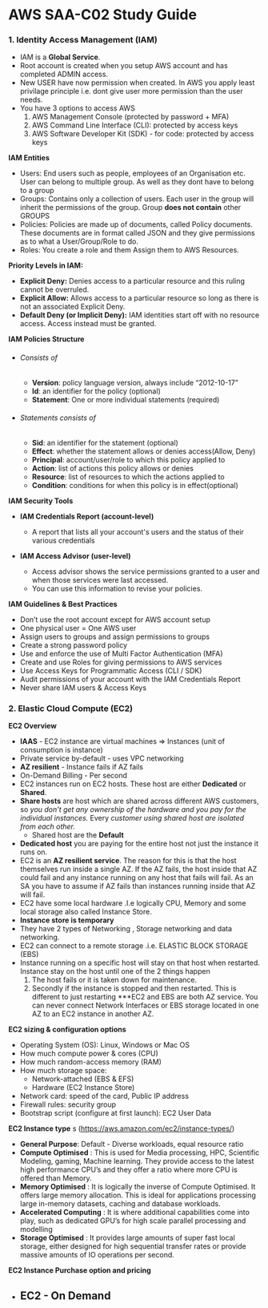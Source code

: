 # AWS SAA-C02 Study Guide

### 1. Identity Access Management (IAM)

- IAM is a **Global Service**. 
- Root account is created when you setup AWS account and has completed ADMIN access.
- New USER have now permission when created. In AWS you apply least privilage principle i.e. dont give user more permission than the user needs.
- You have 3 options to access AWS 
  1. AWS Management Console (protected by password + MFA)
  2. AWS Command Line Interface (CLI): protected by access keys
  3. AWS Software Developer Kit (SDK) - for code: protected by access keys


**IAM Entities**
- Users: End users such as people, employees of an Organisation etc. User can belong to multiple group. As well as they dont have to belong to a group
- Groups: Contains only a collection of users. Each user in the group will inherit the permissions of the group. Group **does not contain** other GROUPS 
- Policies: Policies are made up of documents, called Policy documents. These documents are in format called JSON and they give permissions as to what a User/Group/Role to do.
- Roles: You create a role and them Assign them to AWS Resources.

**Priority Levels in IAM:**
- **Explicit Deny:** Denies access to a particular resource and this ruling cannot be overruled.
- **Explicit Allow:** Allows access to a particular resource so long as there is not an associated Explicit Deny.
- **Default Deny (or Implicit Deny):** IAM identities start off with no resource access. Access instead must be granted.

**IAM Policies Structure**
- ###### Consists of 
  - **Version**: policy language version, always include “2012-10-17”
  - **Id**: an identifier for the policy (optional) 
  - **Statement**: One or more individual statements (required)
- ###### Statements consists of 
  - **Sid**: an identifier for the statement (optional) 
  - **Effect**: whether the statement allows or denies access(Allow, Deny)
  - **Principal**: account/user/role to which this policy applied to 
  - **Action**: list of actions this policy allows or denies 
  - **Resource**: list of resources to which the actions applied to 
  - **Condition**: conditions for when this policy is in effect(optional)

**IAM Security Tools**
- **IAM Credentials Report (account-level)**
  - A report that lists all your account's users and the status of their various credentials
 
- **IAM Access Advisor (user-level)**
  - Access advisor shows the service permissions granted to a user and when those services were last accessed.
  - You can use this information to revise your policies.

**IAM Guidelines & Best Practices**
- Don’t use the root account except for AWS account setup
- One physical user = One AWS user
- Assign users to groups and assign permissions to groups
- Create a strong password policy
- Use and enforce the use of Multi Factor Authentication (MFA)
- Create and use Roles for giving permissions to AWS services
- Use Access Keys for Programmatic Access (CLI / SDK)
- Audit permissions of your account with the IAM Credentials Report
- Never share IAM users & Access Keys

### 2. Elastic Cloud Compute (EC2)

**EC2 Overview**
- **IAAS** - EC2 instance are virtual machines => Instances (unit of consumption is instance)
- Private service by-default - uses VPC networking
- **AZ resilient** - Instance fails if AZ fails
- On-Demand Billing - Per second
- EC2 instances run on EC2 hosts. These host are either **Dedicated** or **Shared**.
- **Share hosts** are host which are shared across different AWS customers, so _you don’t get any ownership of the hardware and you pay for the individual instances._ Every _customer using shared host are isolated from each other._ 
  - Shared host are the **Default**
- **Dedicated host** you are paying for the entire host not just the instance it runs on.
- EC2 is an **AZ resilient service**. The reason for this is that the host themselves run inside a single AZ. If the AZ fails, the host inside that AZ could fail and any instance running on any host that fails will fail. As an SA you have to assume if AZ fails than instances running inside that AZ will fail.
- EC2 have some local hardware .I.e logically CPU, Memory and some local storage also called Instance Store.
- **Instance store is temporary**
- They have 2 types of Networking , Storage networking and data networking.
- EC2 can connect to a remote storage .i.e. ELASTIC BLOCK STORAGE (EBS)
- Instance running on a specific host will stay on that host when restarted. Instance stay on the host until one of the 2 things happen
  1. The host fails or it is taken down for maintenance.
  2. Secondly if the instance is stopped and then restarted. This is different to just restarting
***EC2 and EBS are both AZ service. You can never connect Network Interfaces or EBS storage located in one AZ to an EC2 instance in another AZ.

**EC2 sizing & configuration options**
- Operating System (OS): Linux, Windows or Mac OS 
- How much compute power & cores (CPU) 
- How much random-access memory (RAM) 
- How much storage space: 
  - Network-attached (EBS & EFS) 
  - Hardware (EC2 Instance Store) 
- Network card: speed of the card, Public IP address 
- Firewall rules: security group 
- Bootstrap script (configure at first launch): EC2 User Data

**EC2 Instance type** s (https://aws.amazon.com/ec2/instance-types/)
- **General Purpose**: Default - Diverse workloads, equal resource ratio
- **Compute Optimised** : This is used for Media processing, HPC, Scientific Modeling, gaming, Machine learning. They provide access to the latest high performance CPU’s and they offer a ratio where more CPU is offered than Memory.
- **Memory Optimised** : It is logically the inverse of Compute Optimised. It offers large memory allocation. This is ideal for applications processing large in-memory datasets, caching and database workloads.
- **Accelerated Computing** : It is where additional capabilities come into play, such as dedicated GPU’s for high scale parallel processing and modelling 
- **Storage Optimised** : It provides large amounts of super fast local storage, either designed for high sequential transfer rates or provide massive amounts of IO operations per second.

**EC2 Instance Purchase option and pricing**
- **EC2 - On Demand**
  -
